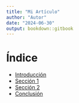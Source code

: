 ```yaml
---
title: "Mi Artículo"
author: "Autor"
date: "2024-06-30"
output: bookdown::gitbook
---
```


# Índice

- [Introducción](01-introduccion.html)
- [Sección 1](02-seccion-1.html)
- [Sección 2](03-seccion-2.html)
- [Conclusión](04-conclusion.html)
